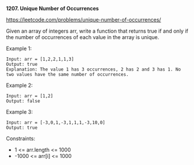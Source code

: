**1207. Unique Number of Occurrences**

https://leetcode.com/problems/unique-number-of-occurrences/

Given an array of integers arr, write a function that returns true if and only if the number of occurrences of each value in the array is unique.

 

Example 1:

    Input: arr = [1,2,2,1,1,3]
    Output: true
    Explanation: The value 1 has 3 occurrences, 2 has 2 and 3 has 1. No two values have the same number of occurrences.
Example 2:

    Input: arr = [1,2]
    Output: false
Example 3:

    Input: arr = [-3,0,1,-3,1,1,1,-3,10,0]
    Output: true
 

Constraints:

- 1 <= arr.length <= 1000
- -1000 <= arr[i] <= 1000